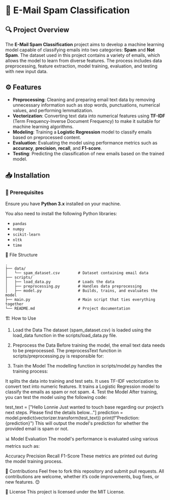 # 📧 E-Mail Spam Classification

## 🔍 Project Overview

The **E-Mail Spam Classification** project aims to develop a machine learning model capable of classifying emails into two categories: **Spam** and **Not Spam**. The dataset used in this project contains a variety of emails, which allows the model to learn from diverse features. The process includes data preprocessing, feature extraction, model training, evaluation, and testing with new input data.

## ⚙️ Features

- **Preprocessing**: Cleaning and preparing email text data by removing unnecessary information such as stop words, punctuations, numerical values, and performing lemmatization.
- **Vectorization**: Converting text data into numerical features using **TF-IDF** (Term Frequency-Inverse Document Frequency) to make it suitable for machine learning algorithms.
- **Modeling**: Training a **Logistic Regression** model to classify emails based on preprocessed content.
- **Evaluation**: Evaluating the model using performance metrics such as **accuracy**, **precision**, **recall**, and **F1-score**.
- **Testing**: Predicting the classification of new emails based on the trained model.

## 📥 Installation

### 🔑 Prerequisites

Ensure you have **Python 3.x** installed on your machine.

You also need to install the following Python libraries:

- `pandas`
- `numpy`
- `scikit-learn`
- `nltk`
- `time`

📂 File Structure

```
.
├── data/
│   └── spam_dataset.csv        # Dataset containing email data
├── scripts/
│   ├── load_data.py            # Loads the data
│   ├── preprocessing.py        # Handles data preprocessing
│   ├── model.py                # Builds, trains, and evaluates the model
├── main.py                     # Main script that ties everything together
└── README.md                   # Project documentation
```

🏗️ How to Use
1. Load the Data
The dataset (spam_dataset.csv) is loaded using the load_data function in the scripts/load_data.py file.

2. Preprocess the Data
Before training the model, the email text data needs to be preprocessed. The preprocessText function in scripts/preprocessing.py is responsible for:

3. Train the Model
The modelling function in scripts/model.py handles the training process:

It splits the data into training and test sets.
It uses TF-IDF vectorization to convert text into numeric features.
It trains a Logistic Regression model to classify the emails as spam or not spam.
4. Test the Model
After training, you can test the model using the following code:


test_text = ["Hello Lonnie Just wanted to touch base regarding our project’s next steps. Please find the details below..."]
prediction = model.predict(vectorizer.transform(test_text))
print(f"Prediction: {prediction}")
This will output the model's prediction for whether the provided email is spam or not.

📊 Model Evaluation
The model's performance is evaluated using various metrics such as:

Accuracy
Precision
Recall
F1-Score
These metrics are printed out during the model training process.

🤝 Contributions
Feel free to fork this repository and submit pull requests. All contributions are welcome, whether it’s code improvements, bug fixes, or new features. 😊

📜 License
This project is licensed under the MIT License.
